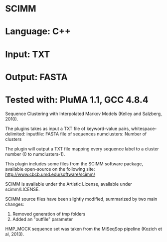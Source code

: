 # SCIMM
# Language: C++
# Input: TXT
# Output: FASTA
# Tested with: PluMA 1.1, GCC 4.8.4

Sequence Clustering with Interpolated Markov Models (Kelley and Salzberg, 2010).

The plugins takes as input a TXT file of keyword-value pairs, whitespace-delimited:
inputfile: FASTA file of sequences
numclusters: Number of clusters

The plugin will output a TXT file mapping every sequence label to a cluster number 
(0 to numclusters-1).

This plugin includes some files from the SCIMM software package, available open-source
on the following site:
http://www.cbcb.umd.edu/software/scimm/

SCIMM is available under the Artistic License, available under scimm/LICENSE.

SCIMM source files have been slightly modified, summarized by two main changes:
1. Removed generation of tmp folders
2. Added an "outfile" parameter

HMP_MOCK sequence set was taken from the MiSeqSop pipeline (Kozich et al, 2013).

